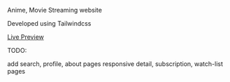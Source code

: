 Anime, Movie Streaming website

Developed using Tailwindcss

[Live Preview](https://rzw-gh.github.io/stream/home.html)


TODO:

add search, profile, about pages
responsive detail, subscription, watch-list pages
